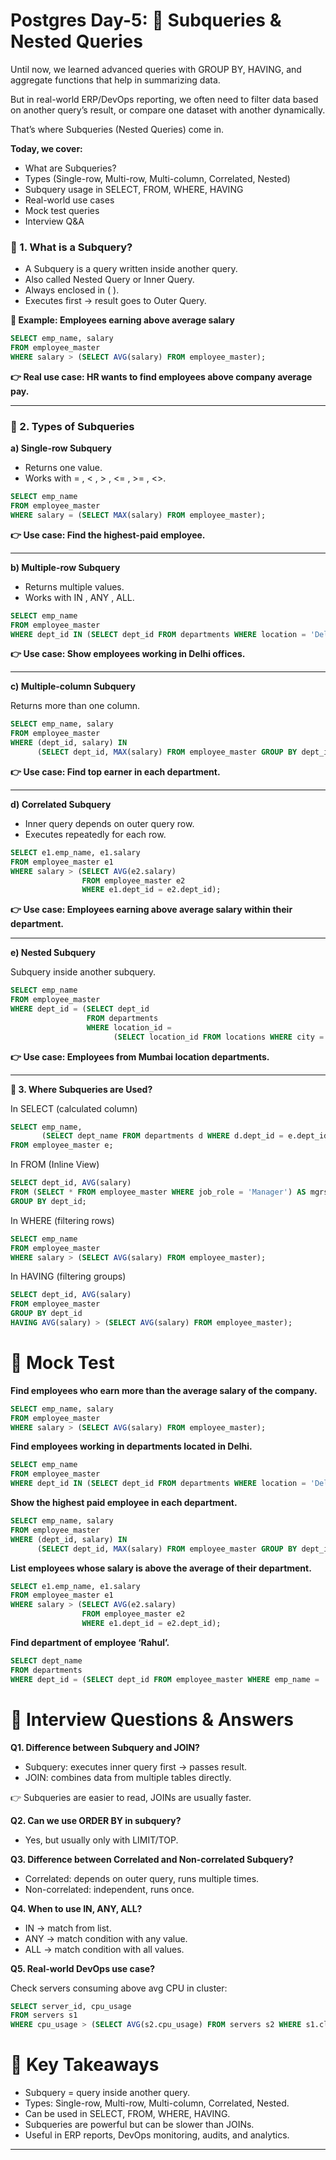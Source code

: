 # Postgres Day-5: 📘 Subqueries & Nested Queries

Until now, we learned advanced queries with GROUP BY, HAVING, and aggregate functions that help in summarizing data.

But in real-world ERP/DevOps reporting, we often need to filter data based on another query’s result, or compare one dataset with another dynamically.

That’s where Subqueries (Nested Queries) come in.

**Today, we cover:**

- What are Subqueries?
- Types (Single-row, Multi-row, Multi-column, Correlated, Nested)
- Subquery usage in SELECT, FROM, WHERE, HAVING
- Real-world use cases
- Mock test queries
- Interview Q&A

### 🔹 1. What is a Subquery?

- A Subquery is a query written inside another query.
- Also called Nested Query or Inner Query.
- Always enclosed in ( ).
- Executes first → result goes to Outer Query.

**📖 Example: Employees earning above average salary**
```sql
SELECT emp_name, salary
FROM employee_master
WHERE salary > (SELECT AVG(salary) FROM employee_master);
```
**👉 Real use case: HR wants to find employees above company average pay.**

---

### 🔹 2. Types of Subqueries

**a) Single-row Subquery**

- Returns one value.
- Works with = , < , > , <= , >= , <>.

```sql
SELECT emp_name
FROM employee_master
WHERE salary = (SELECT MAX(salary) FROM employee_master);
```

**👉 Use case: Find the highest-paid employee.**

---

**b) Multiple-row Subquery**

- Returns multiple values.
- Works with IN , ANY , ALL.

```sql
SELECT emp_name
FROM employee_master
WHERE dept_id IN (SELECT dept_id FROM departments WHERE location = 'Delhi');
```

**👉 Use case: Show employees working in Delhi offices.**

---


**c) Multiple-column Subquery**

Returns more than one column.
```sql
SELECT emp_name, salary
FROM employee_master
WHERE (dept_id, salary) IN
      (SELECT dept_id, MAX(salary) FROM employee_master GROUP BY dept_id);
```

**👉 Use case: Find top earner in each department.**

---

**d) Correlated Subquery**

- Inner query depends on outer query row.
- Executes repeatedly for each row.

```sql
SELECT e1.emp_name, e1.salary
FROM employee_master e1
WHERE salary > (SELECT AVG(e2.salary)
                FROM employee_master e2
                WHERE e1.dept_id = e2.dept_id);
```

**👉 Use case: Employees earning above average salary within their department.**

---

**e) Nested Subquery**

Subquery inside another subquery.

```sql
SELECT emp_name
FROM employee_master
WHERE dept_id = (SELECT dept_id
                 FROM departments
                 WHERE location_id = 
                       (SELECT location_id FROM locations WHERE city = 'Mumbai'));
```

**👉 Use case: Employees from Mumbai location departments.**

---

**🔹 3. Where Subqueries are Used?**

In SELECT (calculated column)

```sql
SELECT emp_name,
       (SELECT dept_name FROM departments d WHERE d.dept_id = e.dept_id) AS department
FROM employee_master e;
```

In FROM (Inline View)

```sql
SELECT dept_id, AVG(salary)
FROM (SELECT * FROM employee_master WHERE job_role = 'Manager') AS mgrs
GROUP BY dept_id;
```

In WHERE (filtering rows)

```sql
SELECT emp_name
FROM employee_master
WHERE salary > (SELECT AVG(salary) FROM employee_master);
```

In HAVING (filtering groups)

```sql
SELECT dept_id, AVG(salary)
FROM employee_master
GROUP BY dept_id
HAVING AVG(salary) > (SELECT AVG(salary) FROM employee_master);
```

# 🎯 Mock Test

**Find employees who earn more than the average salary of the company.**
```sql
SELECT emp_name, salary
FROM employee_master
WHERE salary > (SELECT AVG(salary) FROM employee_master);
```

**Find employees working in departments located in Delhi.**
```sql
SELECT emp_name
FROM employee_master
WHERE dept_id IN (SELECT dept_id FROM departments WHERE location = 'Delhi');
```

**Show the highest paid employee in each department.**
```sql
SELECT emp_name, salary
FROM employee_master
WHERE (dept_id, salary) IN
      (SELECT dept_id, MAX(salary) FROM employee_master GROUP BY dept_id);
```

**List employees whose salary is above the average of their department.**
```sql
SELECT e1.emp_name, e1.salary
FROM employee_master e1
WHERE salary > (SELECT AVG(e2.salary)
                FROM employee_master e2
                WHERE e1.dept_id = e2.dept_id);
```

**Find department of employee ‘Rahul’.**

```sql
SELECT dept_name
FROM departments
WHERE dept_id = (SELECT dept_id FROM employee_master WHERE emp_name = 'Rahul');
```


# 🎤 Interview Questions & Answers

**Q1. Difference between Subquery and JOIN?**

- Subquery: executes inner query first → passes result.
- JOIN: combines data from multiple tables directly.

👉 Subqueries are easier to read, JOINs are usually faster.

**Q2. Can we use ORDER BY in subquery?**

- Yes, but usually only with LIMIT/TOP.

**Q3. Difference between Correlated and Non-correlated Subquery?**

- Correlated: depends on outer query, runs multiple times.
- Non-correlated: independent, runs once.

**Q4. When to use IN, ANY, ALL?**

- IN → match from list.
- ANY → match condition with any value.
- ALL → match condition with all values.

**Q5. Real-world DevOps use case?**

Check servers consuming above avg CPU in cluster:
```sql
SELECT server_id, cpu_usage
FROM servers s1
WHERE cpu_usage > (SELECT AVG(s2.cpu_usage) FROM servers s2 WHERE s1.cluster_id = s2.cluster_id);
```
# 🔑 Key Takeaways

- Subquery = query inside another query.
- Types: Single-row, Multi-row, Multi-column, Correlated, Nested.
- Can be used in SELECT, FROM, WHERE, HAVING.
- Subqueries are powerful but can be slower than JOINs.
- Useful in ERP reports, DevOps monitoring, audits, and analytics.

---
